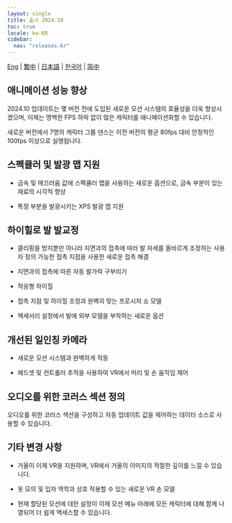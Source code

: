 ```yaml
---
layout: single
title: 출시 2024.10
toc: true
locale: ko-KR
sidebar:
  nav: "releases-kr"
---
```

[Eng](/dancexr/releases/2024.10) | [繁中](/tw/dancexr/releases/2024.10) | [日本語](/jp/dancexr/releases/2024.10) | [한국어](/kr/dancexr/releases/2024.10) | [简中](/zh/dancexr/releases/2024.10)

## 애니메이션 성능 향상

2024.10 업데이트는 몇 버전 전에 도입된 새로운 모션 시스템의 효율성을 더욱 향상시켰으며, 이제는 명백한 FPS 하락 없이 많은 캐릭터를 애니메이션화할 수 있습니다.

새로운 버전에서 7명의 캐릭터 그룹 댄스는 이전 버전의 평균 80fps 대비 안정적인 100fps 이상으로 실행됩니다.


## 스펙큘러 및 발광 맵 지원

* 금속 및 매끄러움 값에 스펙큘러 맵을 사용하는 새로운 옵션으로, 금속 부분이 있는 재료의 시각적 향상

* 특정 부분을 발광시키는 XPS 발광 맵 지원


## 하이힐로 발 발교정

* 클리핑을 방지뿐만 아니라 지면과의 접촉에 따라 발 자세를 올바르게 조정하는 사용자 정의 가능한 접촉 지점을 사용한 새로운 접촉 해결

* 지면과의 접촉에 따른 자동 발가락 구부리기

* 적응형 하이힐

* 접촉 지점 및 하이힐 조정과 완벽히 맞는 프로시저 쇼 모델

* 액세서리 설정에서 발에 외부 모델을 부착하는 새로운 옵션


## 개선된 일인칭 카메라

* 새로운 모션 시스템과 완벽하게 작동

* 헤드셋 및 컨트롤러 추적을 사용하여 VR에서 머리 및 손 움직임 제어


## 오디오를 위한 코러스 섹션 정의

오디오를 위한 코러스 섹션을 구성하고 자동 업데이트 값을 제어하는 데이터 소스로 사용할 수 있습니다.


## 기타 변경 사항

* 거울이 이제 VR을 지원하며, VR에서 거울의 이미지의 적절한 깊이를 느낄 수 있습니다.

* 옷 모의 및 입자 역학과 상호 작용할 수 있는 새로운 VR 손 모델

* 현재 할당된 모션에 대한 설정이 이제 모션 메뉴 아래에 모든 캐릭터에 대해 함께 나열되어 더 쉽게 액세스할 수 있습니다.